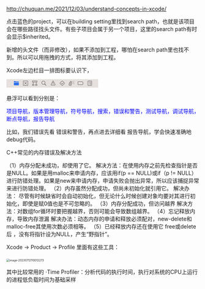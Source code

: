 http://chuquan.me/2021/12/03/understand-concepts-in-xcode/



点击蓝色的project，可以在building setting里找到search path，也就是该项目会在哪些路径找头文件。有些子项目会属于另一个项目，这里的search path有时会显示$inherited。

新增的头文件（而非修改），如果不添加到工程，哪怕在search path里也找不到。所以可以用拖拽的方式，将其添加到工程。

Xcode左边栏目一排图标要认识下，

<img src="../../images/typora-images/image-20230324212936687.png" alt="image-20230324212936687" style="zoom:50%;" />

悬浮可以看到分别是：

<font color="blue">项目导航，版本管理导航，符号导航，搜索，错误和警告，测试导航，调试导航，断点导航，报告导航</font>

比如，我们错误先看 错误和警告，再点进去详细看 报告导航，学会快速准确地debug代码。

C++常见的内存错误及解决方法

（1）内存分配未成功，却使用了它。
解决方法：在使用内存之前先检查指针是否是NULL。如果是用malloc来申请内存，应该用if(p == NULL)或if（p != NULL）进行防错处理。如果是new来申请内存，申请失败会抛出异常，所以应该捕捉异常来进行防错处理。
（2）内存虽然分配成功，但尚未初始化就引用它。
解决办法： 尽管有时候缺省时会自动初始化，但无论什么时候创建对象均要对其进行初始化，即使是赋0值也是不可忽略的。
（3）内存分配成功，但访问越界
解决方法：对数组for循环时要把握越界，否则可能会导致数组越界。
（4）忘记释放内存，导致内存泄漏
解决办法：动态内存的申请和释放必须配对，new-delete和malloc-free其使用次数必须相等。
（5）已经释放内存还在使用它
free或delete后 ，没有将指针设为NULL，产生“野指针”。



Xcode → Product → Profile 里面有这些工具：

<img src="/Users/DevonnHou/Library/Application Support/typora-user-images/image-20230712110012273.png" alt="image-20230712110012273" style="zoom:50%;" />

其中比较常用的
 ·Time Profiler：分析代码的执行时间，执行对系统的CPU上运行的进程低负载时间为基础采样

